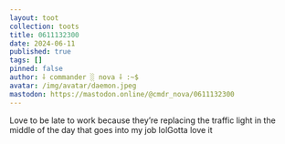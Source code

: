 ```yaml
---
layout: toot
collection: toots
title: 0611132300
date: 2024-06-11
published: true
tags: []
pinned: false
author: ⸸ commander ░ nova ⸸ :~$
avatar: /img/avatar/daemon.jpeg
mastodon: https://mastodon.online/@cmdr_nova/0611132300
---
```


Love to be late to work because they’re replacing the traffic light in the middle of the day that goes into my job lolGotta love it
